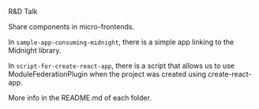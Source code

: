 R&D Talk

Share components in micro-frontends.

In `sample-app-consuming-midnight`, there is a simple app linking to the Midnight library.

In `script-for-create-react-app`, there is a script that allows us to use ModuleFederationPlugin when the project was created using create-react-app.

More info in the README.md of each folder.